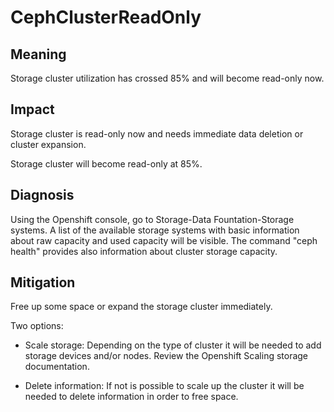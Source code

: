 # CephClusterReadOnly

## Meaning

Storage cluster utilization has crossed 85% and will become read-only now.

## Impact

Storage cluster is read-only now and needs immediate data deletion or
 cluster expansion.

Storage cluster will become read-only at 85%.

## Diagnosis

Using the Openshift console, go to Storage-Data Fountation-Storage systems.
A list of the available storage systems with basic information about raw
capacity and used capacity will be visible.
The command "ceph health" provides also information about cluster storage
capacity.

## Mitigation

Free up some space or expand the storage cluster immediately.

Two options:

- Scale storage: Depending on the type of cluster it will be needed to add
storage devices and/or nodes. Review the Openshift Scaling storage
documentation.

- Delete information:
If not is possible to scale up the cluster it will be needed to delete
information in order to free space.
